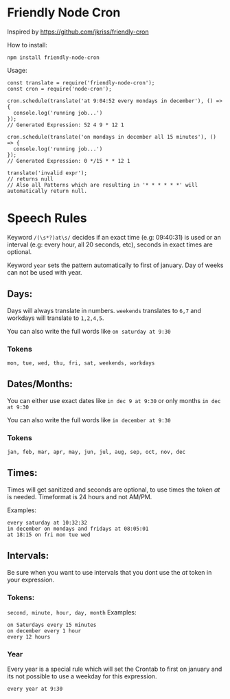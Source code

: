 # Friendly Node Cron

Inspired by https://github.com/jkriss/friendly-cron

How to install:

```
npm install friendly-node-cron
```

Usage:

```
const translate = require('friendly-node-cron');
const cron = require('node-cron');

cron.schedule(translate('at 9:04:52 every mondays in december'), () => {
  console.log('running job...')
});
// Generated Expression: 52 4 9 * 12 1

cron.schedule(translate('on mondays in december all 15 minutes'), () => {
  console.log('running job...')
});
// Generated Expression: 0 */15 * * 12 1

translate('invalid expr');
// returns null
// Also all Patterns which are resulting in '* * * * * *' will automatically return null.
```

# Speech Rules

Keyword `/(\s*?)at\s/` decides if an exact time (e.g: 09:40:31) is used or an interval (e.g: every hour, all 20 seconds, etc), seconds in exact times are optional.

Keyword `year` sets the pattern automatically to first of january. Day of weeks can not be used with year.

## Days:

Days will always translate in numbers. `weekends` translates to `6,7` and workdays will translate to `1,2,4,5`.

You can also write the full words like `on saturday at 9:30`

### Tokens

`mon, tue, wed, thu, fri, sat, weekends, workdays`

## Dates/Months:

You can either use exact dates like `in dec 9 at 9:30` or only months `in dec at 9:30`

You can also write the full words like `in december at 9:30`

### Tokens

`jan, feb, mar, apr, may, jun, jul, aug, sep, oct, nov, dec`

## Times:

Times will get sanitized and seconds are optional, to use times the token _at_ is needed. Timeformat is 24 hours and not AM/PM.

Examples:

```
every saturday at 10:32:32
in december on mondays and fridays at 08:05:01
at 18:15 on fri mon tue wed
```

## Intervals:

Be sure when you want to use intervals that you dont use the _at_ token in your expression.

### Tokens:

`second, minute, hour, day, month`
Examples:

```
on Saturdays every 15 minutes
on december every 1 hour
every 12 hours
```

### Year

Every year is a special rule which will set the Crontab to first on january and its not possible to use a weekday for this expression.

```
every year at 9:30
```
